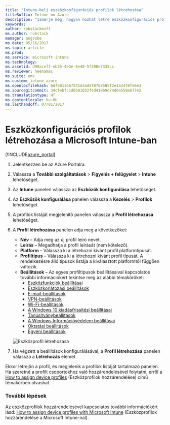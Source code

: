 ```yaml
---
title: "Intune-beli eszközkonfigurációs profilok létrehozása"
titleSuffix: Intune on Azure
description: "Ismerje meg, hogyan hozhat létre eszközkonfigurációs profilokat az Intune-ban.”"
keywords: 
author: robstackmsft
ms.author: robstack
manager: angrobe
ms.date: 05/16/2017
ms.topic: article
ms.prod: 
ms.service: microsoft-intune
ms.technology: 
ms.assetid: d98aceff-eb35-4e3e-8e40-5f300e7335cc
ms.reviewer: heenamac
ms.suite: ems
ms.custom: intune-azure
ms.openlocfilehash: 6df6813667241d3ad5f8768585f2e1a34f0fe6e3
ms.sourcegitcommit: 34cfebfc1d8b81032f4d41869d74dda559e677e2
ms.translationtype: HT
ms.contentlocale: hu-HU
ms.lasthandoff: 07/01/2017
---
```

# <a name="how-to-create-device-configuration-profiles-in-microsoft-intune"></a>Eszközkonfigurációs profilok létrehozása a Microsoft Intune-ban

[!INCLUDE[azure_portal](./includes/azure_portal.md)]


1. Jelentkezzen be az Azure Portalra.
2. Válassza a **További szolgáltatások** > **Figyelés + felügyelet** > **Intune** lehetőséget.
3. Az **Intune** panelen válassza az **Eszközök konfigurálása** lehetőséget.
2. Az **Eszközök konfigurálása** panelen válassza a **Kezelés** > **Profilok** lehetőséget.
2. A profilok listáját megjelenítő panelen válassza a **Profil létrehozása** lehetőséget.
3. A **Profil létrehozása** panelen adja meg a következőket:
    - **Név** – Adja meg az új profil leíró nevét.
    - **Leírás** – Megadhatja a profil leírását (nem kötelező).
    - **Platform** – Válassza ki a létrehozni kívánt profil platformtípusát.
    - **Profiltípus** – Válassza ki a létrehozni kívánt profil típusát. A rendelkezésre álló típusok listája a kiválasztott platformtól függően változik.
    - **Beállítások** – Az egyes profiltípusok beállításaival kapcsolatos további információkért tekintse meg az alábbi témaköröket:
        -  [Eszközfunkciók beállításai](device-features-configure.md)
        -  [Eszközkorlátozási beállítások](device-restrictions-configure.md)
        -  [E-mail-beállítások](email-settings-configure.md)
        -  [VPN-beállítások](vpn-settings-configure.md)
        -  [Wi-Fi-beállítások](wi-fi-settings-configure.md)
        -  [A Windows 10 kiadásfrissítési beállításai](edition-upgrade-configure-windows-10.md)
        -  [Tanúsítványbeállítások](certificates-configure.md)
        -  [A Windows Információvédelem beállításai](windows-information-protection-configure.md)
        -  [Oktatási beállítások](education-settings-configure.md)
        -  [Egyéni beállítások](custom-settings-configure.md)

    ![Eszközprofil létrehozása](./media/create-device-profile.png)
4. Ha végzett a beállítások konfigurálásával, a **Profil létrehozása** panelen válassza a **Létrehozás** elemet.

Ekkor létrejön a profil, és megjelenik a profilok listáját tartalmazó panelen.
Ha szeretné a profilt csoportokhoz való hozzárendelésével folytatni, erről a [How to assign device profiles](device-profile-assign.md) (Eszközprofilok hozzárendelése) című témakörben olvashat.


### <a name="next-steps"></a>További lépések
Az eszközprofilok hozzárendelésével kapcsolatos további információkért lásd: [How to assign device profiles with Microsoft Intune](device-profile-assign.md) (Eszközprofilok hozzárendelése a Microsoft Intune-nal).
